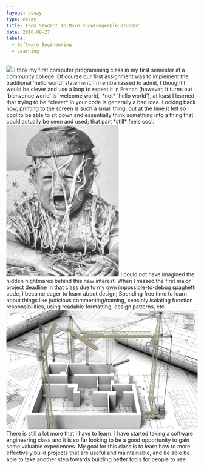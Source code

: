 ```yaml
---
layout: essay
type: essay
title: From Student To More Knowledgeable Student
date: 2016-08-27
labels:
  - Software Engineering
  - Learning
---
```


<img class="ui tiny left circular floated image" src="../images/software-code.jpg">
I took my first computer programming class in my first semester at a community college. Of course our first assignment was to implement the traditional 'hello world' statement. I'm embarrassed to admit, I thought I would be clever and use a loop to repeat it in French (however, it turns out 'bienvenue world' is 'welcome world,' *not* 'hello world'), at least I learned that trying to be *clever* in your code is generally a bad idea. Looking back now, printing to the screen is such a small thing, but at the time it felt so cool to be able to sit down and essentially think something into a thing that could actually be seen and used; that part *still* feels cool. 

<img class="ui tiny left circular floated image" src="../images/spaghetti-code.jpg">
I could not have imagined the hidden nightmares behind this new interest. When I missed the first major project deadline in that class due to my own impossible-to-debug spaghetti code, I became eager to learn about design; Spending free time to learn about things like judicious commenting/naming, sensibly isolating function responsibilities, using readable formatting, design patterns, etc.

<img class="ui small left circular floated image" src="../images/architecture-making-the-house.jpg">
There is still a lot more that I have to learn. I have started taking a software engineering class and it is so far looking to be a good opportunity to gain some valuable experiences. My goal for this class is to learn how to more effectively build projects that are useful and maintainable, and be able be able to take another step towards building better tools for people to use.
